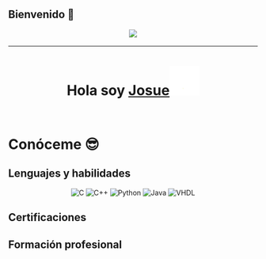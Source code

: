 ## Bienvenido 👋

<!--
**JosueDavidRivasGarcia/JosueDavidRivasGarcia** is a ✨ _special_ ✨ repository because its `README.md` (this file) appears on your GitHub profile.

Here are some ideas to get you started:

- 🔭 I’m currently working on ...
- 🌱 I’m currently learning ...
- 👯 I’m looking to collaborate on ...
- 🤔 I’m looking for help with ...
- 💬 Ask me about ...
- 📫 How to reach me: ...
- 😄 Pronouns: ...
- ⚡ Fun fact: ...
-->

<p align="center">
  <img src="https://miro.medium.com/max/2048/1*OohqW5DGh9CQS4hLY5FXzA.png" height="230"/>
</p>
<hr>
<h1 align="center">Hola soy <a href="https://github.com/JosueDavidRivasGarcia">Josue</a><img src="https://github.com/Kathryn-Jie/Kathryn-Jie/blob/main/wave.gif" width="60px"/></h1>
<Br>
<h1>Conóceme 😎</h1>
<div>
  <div>
    <h2>Lenguajes y habilidades</h2>
    <p align="center">
      <img src="https://cdn.jsdelivr.net/gh/devicons/devicon/icons/c/c-original.svg" alt="C" width="50" />
      <img src="https://cdn.jsdelivr.net/gh/devicons/devicon/icons/cplusplus/cplusplus-original.svg" alt="C++" width="50" />
      <img src="https://cdn.jsdelivr.net/gh/devicons/devicon/icons/python/python-original.svg" alt="Python" width="50" />
      <img src="https://cdn.jsdelivr.net/gh/devicons/devicon/icons/java/java-original.svg" alt="Java" width="50" />
      <!-- Icono VHDL personalizado -->
      <img src="https://cdn6.aptoide.com/imgs/6/3/1/631fbab7ee9a98187750a0e908f4e01f_icon.png" alt="VHDL" width="50" />
    </p>
  </div>
  <div>
    <h2>Certificaciones</h2>
  </div>
  <div>
    <h2>Formación profesional</h2>
  </div>
</div>
